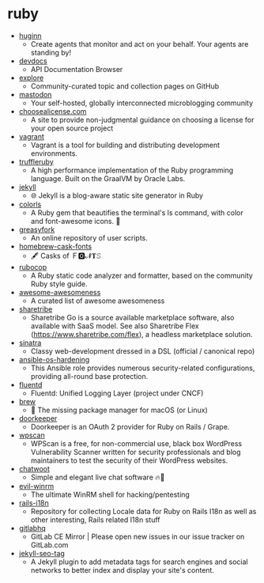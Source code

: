 # ruby
- [huginn](https://github.com/huginn/huginn)
  - Create agents that monitor and act on your behalf. Your agents are standing by!
- [devdocs](https://github.com/freeCodeCamp/devdocs)
  - API Documentation Browser
- [explore](https://github.com/github/explore)
  - Community-curated topic and collection pages on GitHub
- [mastodon](https://github.com/tootsuite/mastodon)
  - Your self-hosted, globally interconnected microblogging community
- [choosealicense.com](https://github.com/github/choosealicense.com)
  - A site to provide non-judgmental guidance on choosing a license for your open source project
- [vagrant](https://github.com/hashicorp/vagrant)
  - Vagrant is a tool for building and distributing development environments.
- [truffleruby](https://github.com/oracle/truffleruby)
  - A high performance implementation of the Ruby programming language. Built on the GraalVM by Oracle Labs.
- [jekyll](https://github.com/jekyll/jekyll)
  - 🌐 Jekyll is a blog-aware static site generator in Ruby
- [colorls](https://github.com/athityakumar/colorls)
  - A Ruby gem that beautifies the terminal's ls command, with color and font-awesome icons. 🎉
- [greasyfork](https://github.com/JasonBarnabe/greasyfork)
  - An online repository of user scripts.
- [homebrew-cask-fonts](https://github.com/Homebrew/homebrew-cask-fonts)
  - 🖋 Casks of Ｆ🅾𝓝𝐓𝚂
- [rubocop](https://github.com/rubocop-hq/rubocop)
  - A Ruby static code analyzer and formatter, based on the community Ruby style guide.
- [awesome-awesomeness](https://github.com/bayandin/awesome-awesomeness)
  - A curated list of awesome awesomeness
- [sharetribe](https://github.com/sharetribe/sharetribe)
  - Sharetribe Go is a source available marketplace software, also available with SaaS model. See also Sharetribe Flex (https://www.sharetribe.com/flex), a headless marketplace solution.
- [sinatra](https://github.com/sinatra/sinatra)
  - Classy web-development dressed in a DSL (official / canonical repo)
- [ansible-os-hardening](https://github.com/dev-sec/ansible-os-hardening)
  - This Ansible role provides numerous security-related configurations, providing all-round base protection.
- [fluentd](https://github.com/fluent/fluentd)
  - Fluentd: Unified Logging Layer (project under CNCF)
- [brew](https://github.com/Homebrew/brew)
  - 🍺 The missing package manager for macOS (or Linux)
- [doorkeeper](https://github.com/doorkeeper-gem/doorkeeper)
  - Doorkeeper is an OAuth 2 provider for Ruby on Rails / Grape.
- [wpscan](https://github.com/wpscanteam/wpscan)
  - WPScan is a free, for non-commercial use, black box WordPress Vulnerability Scanner written for security professionals and blog maintainers to test the security of their WordPress websites.
- [chatwoot](https://github.com/chatwoot/chatwoot)
  - Simple and elegant live chat software 🔥💬
- [evil-winrm](https://github.com/Hackplayers/evil-winrm)
  - The ultimate WinRM shell for hacking/pentesting
- [rails-i18n](https://github.com/svenfuchs/rails-i18n)
  - Repository for collecting Locale data for Ruby on Rails I18n as well as other interesting, Rails related I18n stuff
- [gitlabhq](https://github.com/gitlabhq/gitlabhq)
  - GitLab CE Mirror | Please open new issues in our issue tracker on GitLab.com
- [jekyll-seo-tag](https://github.com/jekyll/jekyll-seo-tag)
  - A Jekyll plugin to add metadata tags for search engines and social networks to better index and display your site's content.

